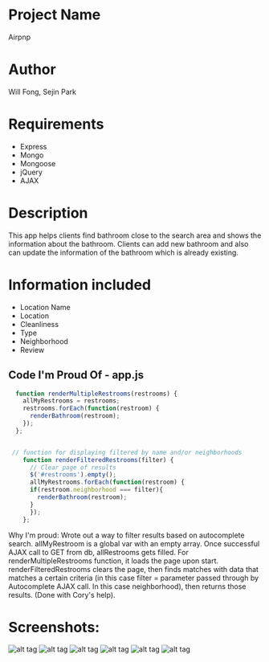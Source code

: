 
# Project Name

Airpnp

# Author

Will Fong, Sejin Park

# Requirements

* Express
* Mongo
* Mongoose
* jQuery
* AJAX

# Description

This app helps clients find bathroom close to the search area 
and shows the information about the bathroom.
Clients can add new bathroom and also can update the information of the bathroom
which is already existing.

# Information included

* Location Name
* Location
* Cleanliness
* Type
* Neighborhood
* Review

## Code I'm Proud Of - app.js

```javascript 
  function renderMultipleRestrooms(restrooms) {
    allMyRestrooms = restrooms;
  	restrooms.forEach(function(restroom) {
      renderBathroom(restroom);  
    });
  };


 // function for displaying filtered by name and/or neighborhoods
    function renderFilteredRestrooms(filter) {
      // Clear page of results
      $('#restrooms').empty();
      allMyRestrooms.forEach(function(restroom) {
      if(restroom.neighborhood === filter){
        renderBathroom(restroom);
      }   
      });
    };
```
Why I'm proud: Wrote out a way to filter results based on autocomplete search. allMyRestroom is a global var with an empty array. Once successful AJAX call to GET from db, allRestrooms gets filled. For renderMultipleRestrooms function, it loads the page upon start. renderFilteredRestrooms clears the page, then finds matches with data that matches a certain criteria (in this case filter = parameter passed through by Autocomplete AJAX call. In this case neighborhood), then returns those results. (Done with Cory's help).

# Screenshots:
![alt tag](../images/SS1.png)
![alt tag](../images/SS2.png)
![alt tag](../images/SS3.png)
![alt tag](../images/SS4.png)
![alt tag](../images/SS5.png)
![alt tag](../images/SS6.png)

